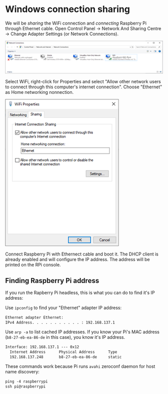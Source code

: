 Windows connection sharing
==========================

We will be _sharing_ the WiFi connection and _connecting_ Raspberry Pi through Ethernet cable. Open Control Panel &rarr; Network And Sharing Centre &rarr; Change Adapter Settings (or Network Connections).

![Network Connections](win-network-adapters.png)

Select WiFi, right-click for Properties and select "Allow other network users to connect through this computer's internet connection". Choose "Ethernet" as Home networking nonnection.

![WiFi Properties](win-wifi-properties.png)

Connect Raspberry Pi with Ethernect cable and boot it. The DHCP client is already enabled and will configure the IP address. The address will be printed on the RPi console.

Finding Raspberry Pi address
----------------------------

If you run the Rapberry Pi headless, this is what you can do to find it's IP address:

Use `ipconfig` to find your "Ethernet" adapter IP address:

    Ethernet adapter Ethernet:
    IPv4 Address. . . . . . . . . . . : 192.168.137.1

Use `arp -a` to list cached IP addresses. If you know your Pi's MAC address (`b8-27-eb-ea-86-de` in this case), you know it's IP address.

    Interface: 192.168.137.1 --- 0x12
      Internet Address      Physical Address      Type
      192.168.137.248       b8-27-eb-ea-86-de     static

These commands work because Pi runs `avahi` zeroconf daemon for host name discovery:

    ping -4 raspberrypi
    ssh pi@raspberrypi
